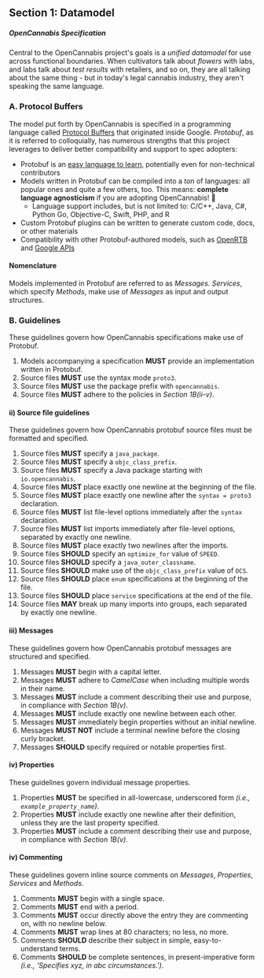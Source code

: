 
## Section 1: Datamodel
##### OpenCannabis Specification 

Central to the OpenCannabis project's goals is a *unified datamodel* for use across functional boundaries. When
cultivators talk about *flowers* with labs, and labs talk about *test results* with retailers, and so on, they are all
talking about the same thing - but in today's legal cannabis industry, they aren't speaking the same language.

### A. Protocol Buffers

The model put forth by OpenCannabis is specified in a programming language called
[Protocol Buffers](https://developers.google.com/protocol-buffers/) that originated inside Google. *Protobuf*, as it is
referred to colloquially, has numerous strengths that this project leverages to deliver better compatibility and
support to spec adopters:

* Protobuf is an [easy language to learn](https://developers.google.com/protocol-buffers/docs/proto3), potentially even
  for non-technical contributors
* Models written in Protobuf can be compiled into a _ton_ of languages: all popular ones and quite a few others, too.
  This means: **complete language agnosticism** if you are adopting OpenCannabis! 🚀
    * Language support includes, but is not limited to: C/C++, Java, C#, Python Go, Objective-C, Swift, PHP, and R
* Custom Protobuf plugins can be written to generate custom code, docs, or other materials
* Compatibility with other Protobuf-authored models, such as [OpenRTB](https://openrtb.github.io/OpenRTB/) and
  [Google APIs](https://github.com/googleapis/googleapis/tree/master/google)

#### Nomenclature

Models implemented in Protobuf are referred to as *Messages*. *Services*, which specify *Methods*, make use of
*Messages* as input and output structures. 

### B. Guidelines

These guidelines govern how OpenCannabis specifications make use of Protobuf.

1. Models accompanying a specification **MUST** provide an implementation written in Protobuf.
1. Source files **MUST** use the syntax mode `proto3`.
1. Source files **MUST** use the package prefix with `opencannabis`.
1. Source files **MUST** adhere to the policies in *Section 1B(ii-v)*.

#### ii) Source file guidelines

These guidelines govern how OpenCannabis protobuf source files must be formatted and specified.

1. Source files **MUST** specify a `java_package`.
1. Source files **MUST** specify a `objc_class_prefix`.
1. Source files **MUST** specify a Java package starting with `io.opencannabis`.
1. Source files **MUST** place exactly one newline at the beginning of the file.
1. Source files **MUST** place exactly one newline after the `syntax = proto3` declaration.
1. Source files **MUST** list file-level options immediately after the `syntax` declaration.
1. Source files **MUST** list imports immediately after file-level options, separated by exactly one newline.
1. Source files **MUST** place exactly two newlines after the imports.
1. Source files **SHOULD** specify an `optimize_for` value of `SPEED`.
1. Source files **SHOULD** specify a `java_outer_classname`.
1. Source files **SHOULD** make use of the `objc_class_prefix` value of `OCS`.
1. Source files **SHOULD** place `enum` specifications at the beginning of the file.
1. Source files **SHOULD** place `service` specifications at the end of the file.
1. Source files **MAY** break up many imports into groups, each separated by exactly one newline.

#### iii) Messages

These guidelines govern how OpenCannabis protobuf messages are structured and specified.

1. Messages **MUST** begin with a capital letter.
1. Messages **MUST** adhere to *CamelCase* when including multiple words in their name.
1. Messages **MUST** include a comment describing their use and purpose, in compliance with *Section 1B(v)*.
1. Messages **MUST** include exactly one newline between each other.
1. Messages **MUST** immediately begin properties without an initial newline.
1. Messages **MUST NOT** include a terminal newline before the closing curly bracket.
1. Messages **SHOULD** specify required or notable properties first.

#### iv) Properties

These guidelines govern individual message properties.

1. Properties **MUST** be specified in all-lowercase, underscored form *(i.e., `example_property_name`)*.
1. Properties **MUST** include exactly one newline after their definition, unless they are the last property specified.
1. Properties **MUST** include a comment describing their use and purpose, in compliance with *Section 1B(v)*.

#### iv) Commenting

These guidelines govern inline source comments on *Messages*, *Properties*, *Services* and *Methods*.

1. Comments **MUST** begin with a single space.
1. Comments **MUST** end with a period.
1. Comments **MUST** occur directly above the entry they are commenting on, with no newline below.
1. Comments **MUST** wrap lines at 80 characters; no less, no more.
1. Comments **SHOULD** describe their subject in simple, easy-to-understand terms.
1. Comments **SHOULD** be complete sentences, in present-imperative form *(i.e., 'Specifies xyz, in abc
  circumstances.')*.
